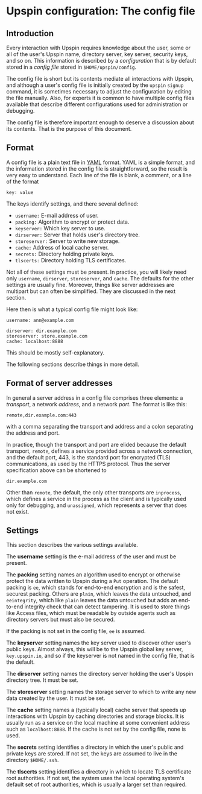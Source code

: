 Upspin configuration: The config file
=====================================

Introduction
------------

Every interaction with Upspin requires knowledge about the user, some or all of the user's Upspin name, directory server, key server, security keys, and so on. This information is described by a *configuration* that is by default stored in a *config file* stored in `$HOME/upspin/config`.

The config file is short but its contents mediate all interactions with Upspin, and although a user's config file is initially created by the `upspin` `signup` command, it is sometimes necessary to adjust the configuration by editing the file manually. Also, for experts it is common to have multiple config files available that describe different configurations used for administration or debugging.

The config file is therefore important enough to deserve a discussion about its contents. That is the purpose of this document.

Format
------

A config file is a plain text file in [YAML](https://en.wikipedia.org/wiki/YAML) format. YAML is a simple format, and the information stored in the config file is straightforward, so the result is very easy to understand. Each line of the file is blank, a comment, or a line of the format

`key: value`

The keys identify settings, and there several defined:

-	`username:` E-mail address of user.
-	`packing:` Algorithm to encrypt or protect data.
-	`keyserver:` Which key server to use.
-	`dirserver:` Server that holds user's directory tree.
-	`storeserver:` Server to write new storage.
-	`cache:` Address of local cache server.
-	`secrets:` Directory holding private keys.
-	`tlscerts:` Directory holding TLS certificates.

Not all of these settings must be present. In practice, you will likely need only `username`, `dirserver`, `storeserver`, and `cache`. The defaults for the other settings are usually fine. Moreover, things like server addresses are multipart but can often be simplified. They are discussed in the next section.

Here then is what a typical config file might look like:

```
username: ann@example.com

dirserver: dir.example.com
storeserver: store.example.com
cache: localhost:8888
```

This should be mostly self-explanatory.

The following sections describe things in more detail.

Format of server addresses
--------------------------

In general a server address in a config file comprises three elements: a *transport*, a network *address*, and a network *port*. The format is like this:

```
remote,dir.example.com:443
```

with a comma separating the transport and address and a colon separating the address and port.

In practice, though the transport and port are elided because the default transport, `remote`, defines a service provided across a network connection, and the default port, 443, is the standard port for encrypted (TLS) communications, as used by the HTTPS protocol. Thus the server specification above can be shortened to

```
dir.example.com
```

Other than `remote`, the default, the only other transports are `inprocess`, which defines a service in the process as the client and is typically used only for debugging, and `unassigned`, which represents a server that does not exist.

Settings
--------

This section describes the various settings available.

The **username** setting is the e-mail address of the user and must be present.

The **packing** setting names an algorithm used to encrypt or otherwise protect the data written to Upspin during a `Put` operation. The default packing is `ee`, which stands for end-to-end encryption and is the safest, securest packing. Others are `plain`, which leaves the data untouched, and `eeintegrity`, which like `plain` leaves the data untouched but adds an end-to-end integrity check that can detect tampering. It is used to store things like Access files, which must be readable by outside agents such as directory servers but must also be secured.

If the packing is not set in the config file, `ee` is assumed.

The **keyserver** setting names the key server used to discover other user's public keys. Almost always, this will be to the Upspin global key server, `key.upspin.io`, and so if the keyserver is not named in the config file, that is the default.

The **dirserver** setting names the directory server holding the user's Upspin directory tree. It must be set.

The **storeserver** setting names the storage server to which to write any new data created by the user. It must be set.

The **cache** setting names a (typically local) cache server that speeds up interactions with Upspin by caching directories and storage blocks. It is usually run as a service on the local machine at some convenient address such as `localhost:8888`. If the cache is not set by the config file, none is used.

The **secrets** setting identifies a directory in which the user's public and private keys are stored. If not set, the keys are assumed to live in the directory `$HOME/.ssh`.

The **tlscerts** setting identifies a directory in which to locate TLS certificate root authorities. If not set, the system uses the local operating system's default set of root authorities, which is usually a larger set than required.

